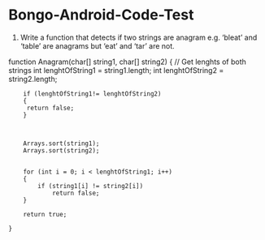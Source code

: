# Bongo-Android-Code-Test

1) Write a function that detects if two strings are anagram e.g. ‘bleat’ and ‘table’
are anagrams but ‘eat’ and ‘tar’ are not.

 function Anagram(char[] string1, char[] string2) 
    { 
        // Get lenghts of both strings 
        int lenghtOfString1 = string1.length; 
        int lenghtOfString2 = string2.length; 
  
        
        if (lenghtOfString1!= lenghtOfString2) 
        {
         return false; 
        }
           
  
        
        Arrays.sort(string1); 
        Arrays.sort(string2); 
        
  
        for (int i = 0; i < lenghtOfString1; i++) 
        {
            if (string1[i] != string2[i]) 
                return false; 
        }
         
        return true; 
        
    } 
  
